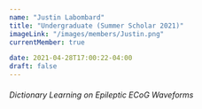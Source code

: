 ```yaml
---
name: "Justin Labombard"
title: "Undergraduate (Summer Scholar 2021)"
imageLink: "/images/members/Justin.png"
currentMember: true

date: 2021-04-28T17:00:22-04:00
draft: false
---
```


###### Dictionary Learning on Epileptic ECoG Waveforms